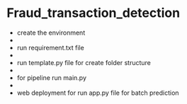 # Fraud_transaction_detection

* create the environment
* 
* run requirement.txt file
* 
* run template.py file for create folder structure
* 
* for pipeline run main.py
* 
* web deployment for run app.py file for batch prediction 

